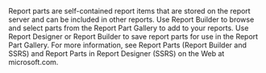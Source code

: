 <Token xmlns:xlink="http://www.w3.org/1999/xlink">
    Report parts are self-contained report items that are stored on the report server and can be included in other reports. Use Report Builder to browse  and select parts from the Report Part Gallery to add to your reports. Use Report Designer or Report Builder to save report parts for use in the Report Part Gallery. For more information, see <legacyBold xmlns="http://ddue.schemas.microsoft.com/authoring/2003/5">Report Parts (Report Builder and SSRS)</legacyBold> and <legacyBold xmlns="http://ddue.schemas.microsoft.com/authoring/2003/5">Report Parts in Report Designer (SSRS)</legacyBold> on the Web at microsoft.com.
  </Token>